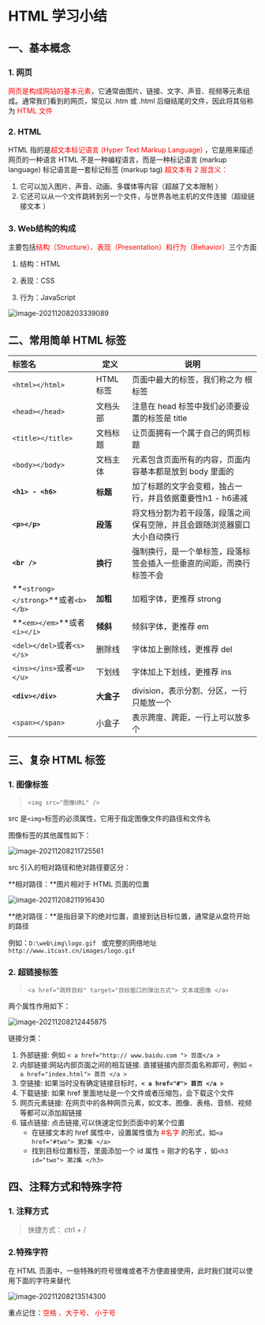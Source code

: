 # HTML 学习小结

## 一、基本概念

### 1. 网页

<span style="color:red">网页是构成网站的基本元素</span>，它通常由图片、链接、文字、声音、视频等元素组成。通常我们看到的网页，常见以 .htm 或 .html 后缀结尾的文件，因此将其俗称为<span style="color:red"> HTML 文件</span>

### 2. HTML
HTML 指的是<span style="color:red">超文本标记语言 (Hyper Text Markup Language) </span>，它是用来描述网页的一种语言
HTML 不是一种编程语言，而是一种标记语言 (markup language)
标记语言是一套标记标签 (markup tag)
<span style="color:red"></span>
<span style="color:red">超文本有 2 层含义：</span>

1. 它可以加入图片、声音、动画、多媒体等内容（超越了文本限制 ）
2. 它还可以从一个文件跳转到另一个文件，与世界各地主机的文件连接（超级链接文本 ）

### 3. Web结构的构成
主要包括<span style="color:red">结构（Structure）、表现（Presentation）和行为（Behavior）</span>三个方面
1. 结构：HTML

2. 表现：CSS

3. 行为：JavaScript

  ![image-20211208203339089](C:\Users\程玉峰\AppData\Roaming\Typora\typora-user-images\image-20211208203339089.png)



## 二、常用简单 HTML 标签
| 标签名  | 定义 | 说明 |
| :------- | ------------- | ------------- |
| `<html></html>` | HTML标签  | 页面中最大的标签，我们称之为 根标签 |
| `<head></head>` | 文档头部 | 注意在 head 标签中我们必须要设置的标签是 title |
| `<title></title>` | 文档标题 | 让页面拥有一个属于自己的网页标题 |
| `<body></body>` | 文档主体 | 元素包含页面所有的内容，页面内容基本都是放到 body 里面的 |
| **`<h1> - <h6>`** | **标题** | 加了标题的文字会变粗，独占一行，并且依据重要性h1 - h6递减 |
| **`<p></p>`** | **段落** | 将文档分割为若干段落，段落之间保有空隙，并且会跟随浏览器窗口大小自动换行 |
| **`<br />`** | **换行** | 强制换行，是一个单标签，段落标签会插入一些垂直的间距，而换行标签不会 |
| **`<strong></strong>`**或者`<b></b>` | **加粗** | 加粗字体，更推荐 strong |
| **`<em></em>`**或者`<i></i>` | **倾斜** | 倾斜字体，更推荐 em |
| `<del></del>`或者`<s></s>` | 删除线 | 字体加上删除线，更推荐 del |
| `<ins></ins>`或者`<u></u>` | 下划线 | 字体加上下划线，更推荐 ins |
| **`<div></div>`** | **大盒子** | division，表示分割、分区，一行只能放一个 |
| `<span></span>` | 小盒子 | 表示跨度、跨距，一行上可以放多个 |



## 三、复杂 HTML 标签

### 1. 图像标签

>  `<img src="图像URL" />`

src 是`<img>`标签的必须属性，它用于指定图像文件的路径和文件名

图像标签的其他属性如下：

![image-20211208211725561](C:\Users\程玉峰\AppData\Roaming\Typora\typora-user-images\image-20211208211725561.png)

src 引入的相对路径和绝对路径要区分：

**相对路径：**图片相对于 HTML 页面的位置

![image-20211208211916430](C:\Users\程玉峰\AppData\Roaming\Typora\typora-user-images\image-20211208211916430.png)

**绝对路径：**是指目录下的绝对位置，直接到达目标位置，通常是从盘符开始的路径

例如：`D:\web\img\logo.gif ` 或完整的网络地址 `http://www.itcast.cn/images/logo.gif`

### 2. 超链接标签

> `<a href="跳转目标" target="目标窗口的弹出方式"> 文本或图像 </a>`

两个属性作用如下：

![image-20211208212445875](C:\Users\程玉峰\AppData\Roaming\Typora\typora-user-images\image-20211208212445875.png)

链接分类：

1. 外部链接: 例如 `< a href="http:// www.baidu.com "> 百度</a >`
2. 内部链接:网站内部页面之间的相互链接. 直接链接内部页面名称即可，例如 `< a href="index.html"> 首页 </a >`
3. 空链接: 如果当时没有确定链接目标时，**`< a href="#"> 首页 </a >`**
4. 下载链接: 如果 href 里面地址是一个文件或者压缩包，会下载这个文件
5. 网页元素链接: 在网页中的各种网页元素，如文本、图像、表格、音频、视频等都可以添加超链接
6. 锚点链接: 点击链接,可以快速定位到页面中的某个位置
   - 在链接文本的 href 属性中，设置属性值为<span style="color:red"> #名字 </span>的形式，如`<a href="#two"> 第2集 </a>`
   - 找到目标位置标签，里面添加一个 id 属性 = 刚才的名字 ，如`<h3 id="two"> 第2集 </h3>`



## 四、注释方式和特殊字符

### 1. 注释方式

>  <!-- 注释语句 -->  
>
>  快捷方式： ctrl + /

### 2.特殊字符

在 HTML 页面中，一些特殊的符号很难或者不方便直接使用，此时我们就可以使用下面的字符来替代

![image-20211208213514300](C:\Users\程玉峰\AppData\Roaming\Typora\typora-user-images\image-20211208213514300.png)

重点记住：<span style="color:red">空格 、大于号、 小于号</span>

